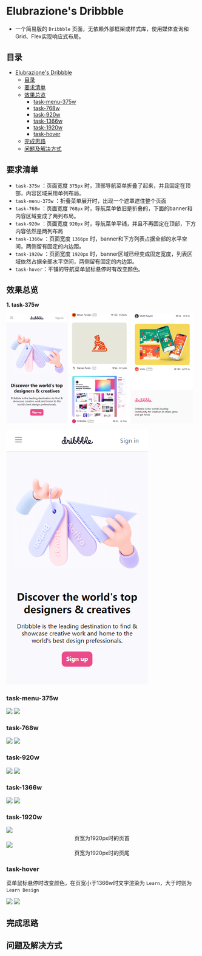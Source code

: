 # Elubrazione's Dribbble
- 一个简易版的 `Dribbble` 页面，无依赖外部框架或样式库，使用媒体查询和Grid、Flex实现响应式布局。

## 目录
- [Elubrazione's Dribbble](#elubraziones-dribbble)
  - [目录](#目录)
  - [要求清单](#要求清单)
  - [效果总览](#效果总览)
    - [task-menu-375w](#task-menu-375w)
    - [task-768w](#task-768w)
    - [task-920w](#task-920w)
    - [task-1366w](#task-1366w)
    - [task-1920w](#task-1920w)
    - [task-hover](#task-hover)
  - [完成思路](#完成思路)
  - [问题及解决方式](#问题及解决方式)

## 要求清单
- `task-375w` ：页面宽度 `375px` 时，顶部导航菜单折叠了起来，并且固定在顶部，内容区域采用单列布局。
- `task-menu-375w` ：折叠菜单展开时，出现一个遮罩遮住整个页面
- `task-768w` ：页面宽度 `768px` 时，导航菜单依旧是折叠的，下面的banner和内容区域变成了两列布局。
- `task-920w` ：页面宽度 `920px` 时，导航菜单平铺，并且不再固定在顶部，下方内容依然是两列布局
- `task-1366w` ：页面宽度 `1366px` 时，banner和下方列表占据全部的水平空间，两侧留有固定的内边距。
- `task-1920w` ：页面宽度 `1920px` 时，banner区域已经变成固定宽度，列表区域依然占据全部水平空间，两侧留有固定的内边距。
- `task-hover`：平铺的导航菜单鼠标悬停时有改变颜色。

## 效果总览
**1. task-375w**

<img src="./mdsrc/375w.png" width="32%">
<img src="./mdsrc/375ww.png" width="32%">
<img src="./mdsrc/375www.png" width="32%">

![tishi](./mdsrc/375w.png)

### task-menu-375w
<image src="./mdsrc/menu-375w.png" width="48%">
<image src="./mdsrc/menu-375ww.png" width="48%">

### task-768w
<image src="./mdsrc/768w.png" width="48%">
<image src="./mdsrc/768ww.png" width="48%">

### task-920w
<image src="./mdsrc/920w.png" width="48%">
<image src="./mdsrc/920ww.png" width="48%">

### task-1366w
<image src="./mdsrc/1366w.png" width="48%">
<image src="./mdsrc/1366ww.png" width="48%">

### task-1920w
<image src="./mdsrc/1920w.png" width="96%">
<center>页宽为1920px时的页首</center>

<image src="./mdsrc/1920ww.png" width="96%">
<center>页宽为1920px时的页尾</center>

### task-hover
菜单鼠标悬停时改变颜色，在页宽小于1366w时文字渲染为 `Learn`，大于时则为 `Learn Design`

<image src="./mdsrc/hoverw.png" width="48%">
<image src="./mdsrc/hoverww.png" width="48%">

## 完成思路

## 问题及解决方式